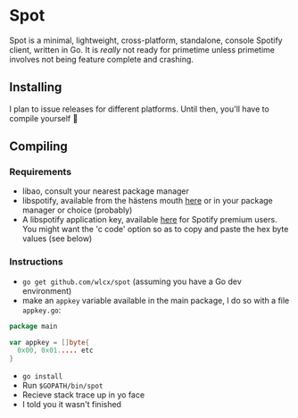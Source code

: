 # Spot
Spot is a minimal, lightweight, cross-platform, standalone, console Spotify client, written in Go. It is *really* not ready for primetime unless primetime involves not being feature complete and crashing.
## Installing
I plan to issue releases for different platforms. Until then, you'll have to compile yourself :poop:

## Compiling
### Requirements
- libao, consult your nearest package manager
- libspotify, available from the hästens mouth [here](https://developer.spotify.com/technologies/libspotify/#libspotify-downloads) or in your package manager or choice (probably)
- A libspotify application key, available [here](https://devaccount.spotify.com/my-account/keys/) for Spotify premium users. You might want the 'c code' option so as to copy and paste the hex byte values (see below)

### Instructions
- `go get github.com/wlcx/spot` (assuming you have a Go dev environment)
- make an `appkey` variable available in the main package, I do so with a file `appkey.go`:
```go
package main

var appkey = []byte{
  0x00, 0x01..... etc
}
```
- `go install`
- Run `$GOPATH/bin/spot`
- Recieve stack trace up in yo face
- I told you it wasn't finished
